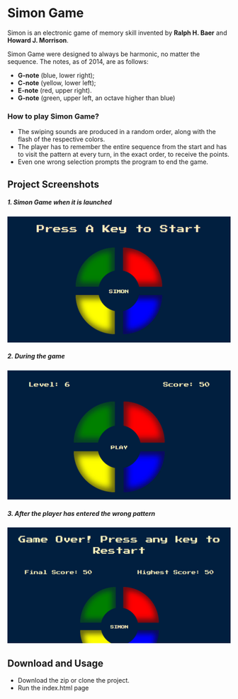 # Simon Game

Simon is an electronic game of memory skill invented by **Ralph H. Baer** and **Howard J. Morrison**.

Simon Game were designed to always be harmonic, no matter the sequence. The notes, as of 2014, are as follows:
  - **G-note** (blue, lower right);
  - **C-note** (yellow, lower left);
  - **E-note** (red, upper right).
  - **G-note** (green, upper left, an octave higher than blue)

### How to play Simon Game?
- The swiping sounds are produced in a random order, along with the flash of the respective colors.
- The player has to remember the entire sequence from the start and has to visit the pattern at every turn, in the exact order, to receive the points.
- Even one wrong selection prompts the program to end the game.


## Project Screenshots 

##### 1. Simon Game when it is launched
![Simon Game Launch SS](/assets/launch.png)

##### 2. During the game
![During the game](/assets/game.png)

##### 3. After the player has entered the wrong pattern
![Finished Game SS](/assets/finish.png)



## Download and Usage

- Download the zip or clone the project.
- Run the index.html page
